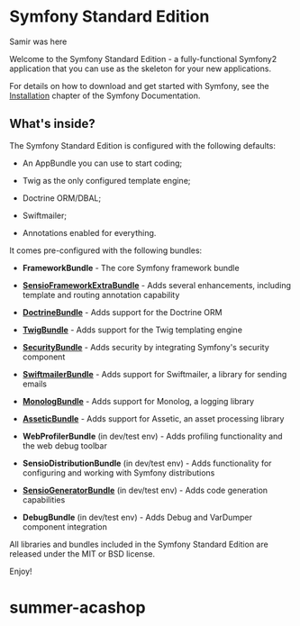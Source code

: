 Symfony Standard Edition
========================
Samir was here

Welcome to the Symfony Standard Edition - a fully-functional Symfony2
application that you can use as the skeleton for your new applications.

For details on how to download and get started with Symfony, see the
[Installation][1] chapter of the Symfony Documentation.

What's inside?
--------------

The Symfony Standard Edition is configured with the following defaults:

  * An AppBundle you can use to start coding;

  * Twig as the only configured template engine;

  * Doctrine ORM/DBAL;

  * Swiftmailer;

  * Annotations enabled for everything.

It comes pre-configured with the following bundles:

  * **FrameworkBundle** - The core Symfony framework bundle

  * [**SensioFrameworkExtraBundle**][6] - Adds several enhancements, including
    template and routing annotation capability

  * [**DoctrineBundle**][7] - Adds support for the Doctrine ORM

  * [**TwigBundle**][8] - Adds support for the Twig templating engine

  * [**SecurityBundle**][9] - Adds security by integrating Symfony's security
    component

  * [**SwiftmailerBundle**][10] - Adds support for Swiftmailer, a library for
    sending emails

  * [**MonologBundle**][11] - Adds support for Monolog, a logging library

  * [**AsseticBundle**][12] - Adds support for Assetic, an asset processing
    library

  * **WebProfilerBundle** (in dev/test env) - Adds profiling functionality and
    the web debug toolbar

  * **SensioDistributionBundle** (in dev/test env) - Adds functionality for
    configuring and working with Symfony distributions

  * [**SensioGeneratorBundle**][13] (in dev/test env) - Adds code generation
    capabilities

  * **DebugBundle** (in dev/test env) - Adds Debug and VarDumper component
    integration

All libraries and bundles included in the Symfony Standard Edition are
released under the MIT or BSD license.

Enjoy!

[1]:  http://symfony.com/doc/2.7/book/installation.html
[6]:  http://symfony.com/doc/current/bundles/SensioFrameworkExtraBundle/index.html
[7]:  http://symfony.com/doc/2.7/book/doctrine.html
[8]:  http://symfony.com/doc/2.7/book/templating.html
[9]:  http://symfony.com/doc/2.7/book/security.html
[10]: http://symfony.com/doc/2.7/cookbook/email.html
[11]: http://symfony.com/doc/2.7/cookbook/logging/monolog.html
[12]: http://symfony.com/doc/2.7/cookbook/assetic/asset_management.html
[13]: http://symfony.com/doc/2.7/bundles/SensioGeneratorBundle/index.html
# summer-acashop
